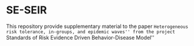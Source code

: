 # SE-SEIR

This repository provide supplementary material to the paper ``Heterogeneous risk tolerance, in-groups, and epidemic waves''
from the project ``Standards of Risk Evidence Driven Behavior-Disease Model''



